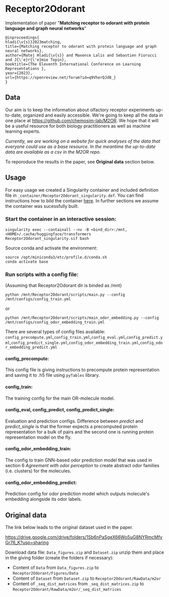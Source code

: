 # Receptor2Odorant
Implementation of paper "**Matching receptor to odorant with protein language and graph neural networks**"
```
@inproceedings{
hladi{\v{s}}2023matching,
title={Matching receptor to odorant with protein language and graph neural networks},
author={Matej Hladi{\v{s}} and Maxence Lalis and Sebastien Fiorucci and J{\'e}r{\'e}mie Topin},
booktitle={The Eleventh International Conference on Learning Representations },
year={2023},
url={https://openreview.net/forum?id=q9VherQJd8_}
}
```

Data
----
Our aim is to keep the information about olfactory receptor experiments up-to-date, organized and easily accessible. We're going to keep all the data in one place at https://github.com/chemosim-lab/M2OR. We hope that it will be a useful resource for both biology practitioners as well as machine learning experts.

*Currently, we are working on a website for quick analyses of the data that everyone could use as a base resource. In the meantime the up-to-date data are available as a csv in the M2OR repo.*

To reporoduce the results in the paper, see **Original data** section below.

Usage
-----
For easy usage we created a Singularity container and included definition file in `_container/Receptor2Odorant_singularity.def`. You can find instructions how to bild the container [here](https://docs.sylabs.io/guides/3.0/user-guide/build_a_container.html#building-containers-from-singularity-definition-files). In further sections we assume the container was sucessfully built.
### Start the container in an interactive session:
```
singularity exec --containall --nv -B <bind_dir>:/mnt,<HOME>/.cache/huggingface/transformers Receptor2Odorant_singularity.sif bash
```
Source conda and activate the environment:
```
source /opt/miniconda3/etc/profile.d/conda.sh
conda activate base
```
### Run scripts with a config file:
(Assuming that Receptor2Odorant dir is binded as /mnt)
```
python /mnt/Receptor2Odorant/scripts/main.py --config /mnt/configs/config_train.yml
```
or
```
python /mnt/Receptor2Odorant/scripts/main_odor_embedding.py --config /mnt/configs/config_odor_embedding_train.yml
```
There are several types of config files available:
`config_precompute.yml`,`config_train.yml`,`config_eval.yml`,`config_predict.yml`,`config_predict_single.yml`,`config_odor_embedding_train.yml`,`config_odor_embedding_predict.yml`
#### config_precompute:
This config file is giving instructions to precompute protein representation and saving it to .h5 file using `pyTables` library.
#### config_train:
The training config for the main OR-molecule model.
#### config_eval, config_predict, config_predict_single:
Evaluation and prediction configs. Difference between *predict* and *predict_single* is that the former expects a precomputed protein representation for a bulk of pairs and the second one is running protein representation model on the fly.
#### config_odor_embedding_train:
The config to train GNN-based odor prediction model that was used in section 6 *Agreement with odor perception* to create abstract odor families (i.e. clusters) for the molecules.
#### config_odor_embedding_predict:
Prediction config for odor prediction model which outputs molecule's embedding alongside its odor labels.


Original data
----
The link below leads to the original dataset used in the paper.

https://drive.google.com/drive/folders/1Sb6nPaSgeX66Wo5uG8NYRmcMfvGr76_K?usp=sharing

Download data file: `Data_figures.zip` and `Dataset.zip` unzip them and place in the giving folder (create the folders if necessary):
  - Content of `Data` from `Data_figures.zip` to `Receptor2Odorant/Figures/Data`
  - Content of `Dataset` from `Dataset.zip` to `Receptor2Odorant/RawData/m2or`
  - Content of `_seq_dist_matrices` from `_seq_dist_matrices.zip` to `Receptor2Odorant/RawData/m2or/_seq_dist_matrices`
